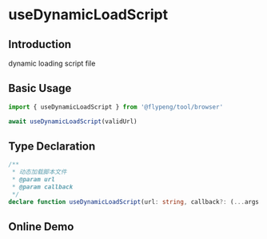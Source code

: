 # useDynamicLoadScript

## Introduction

dynamic loading script file

## Basic Usage

```ts
import { useDynamicLoadScript } from '@flypeng/tool/browser'

await useDynamicLoadScript(validUrl)
```

## Type Declaration

```ts
/**
 * 动态加载脚本文件
 * @param url
 * @param callback
 */
declare function useDynamicLoadScript(url: string, callback?: (...args: unknown[]) => void): Promise<void>
```

## Online Demo

<preview path="./index.vue" title="useDynamicLoadScript" description="dynamic loading script file"></preview>
